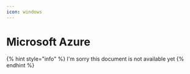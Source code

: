 ```yaml
---
icon: windows
---
```


# Microsoft Azure

{% hint style="info" %}
I'm sorry this document is not available yet
{% endhint %}

